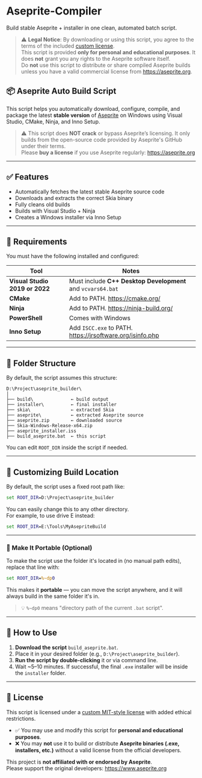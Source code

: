 # Aseprite-Compiler
Build stable Aseprite + installer in one clean, automated batch script.

> ⚠️ **Legal Notice**: By downloading or using this script, you agree to the terms of the included [custom license](LICENSE).  
> This script is provided **only for personal and educational purposes**. It does **not** grant you any rights to the Aseprite software itself.  
> Do **not** use this script to distribute or share compiled Aseprite builds unless you have a valid commercial license from https://aseprite.org.

## 📦 Aseprite Auto Build Script

This script helps you automatically download, configure, compile, and package the latest **stable version** of [Aseprite](https://www.aseprite.org) on Windows using Visual Studio, CMake, Ninja, and Inno Setup.

> ⚠️ This script does **NOT crack** or bypass Aseprite’s licensing. It only builds from the open-source code provided by Aseprite's GitHub under their terms.  
> Please **buy a license** if you use Aseprite regularly: https://aseprite.org

---

## ✅ Features

- Automatically fetches the latest stable Aseprite source code
- Downloads and extracts the correct Skia binary
- Fully cleans old builds
- Builds with Visual Studio + Ninja
- Creates a Windows installer via Inno Setup

---

## 🧰 Requirements

You must have the following installed and configured:

| Tool         | Notes |
|--------------|-------|
| **Visual Studio 2019 or 2022** | Must include **C++ Desktop Development** and `vcvars64.bat` |
| **CMake**     | Add to PATH. https://cmake.org/ |
| **Ninja**     | Add to PATH. https://ninja-build.org/ |
| **PowerShell** | Comes with Windows |
| **Inno Setup** | Add `ISCC.exe` to PATH. https://jrsoftware.org/isinfo.php |

---

## 📂 Folder Structure

By default, the script assumes this structure:

```
D:\Project\aseprite_builder\
│
├── build\              ← build output
├── installer\          ← final installer
├── skia\               ← extracted Skia
├── aseprite\           ← extracted Aseprite source
├── aseprite.zip        ← downloaded source
├── Skia-Windows-Release-x64.zip
├── aseprite_installer.iss
├── build_aseprite.bat  ← this script
```

You can edit `ROOT_DIR` inside the script if needed.

---

## 🔧 Customizing Build Location

By default, the script uses a fixed root path like:

```bat
set ROOT_DIR=D:\Project\aseprite_builder
```

You can easily change this to any other directory.  
For example, to use drive E instead:

```bat
set ROOT_DIR=E:\Tools\MyAsepriteBuild
```

---

### 🧳 Make It Portable (Optional)

To make the script use the folder it's located in (no manual path edits), replace that line with:

```bat
set ROOT_DIR=%~dp0
```

This makes it **portable** — you can move the script anywhere, and it will always build in the same folder it's in.

> 💡 `%~dp0` means "directory path of the current `.bat` script".

---

## 🚀 How to Use

1. **Download the script** `build_aseprite.bat`.
2. Place it in your desired folder (e.g., `D:\Project\aseprite_builder`).
3. **Run the script by double-clicking** it or via command line.
4. Wait ~5–10 minutes. If successful, the final `.exe` installer will be inside the `installer` folder.

---

## 📄 License

This script is licensed under a [custom MIT-style license](LICENSE) with added ethical restrictions.

- ✅ You may use and modify this script for **personal and educational purposes**.
- ❌ You may **not** use it to build or distribute **Aseprite binaries (.exe, installers, etc.)** without a valid license from the official developers.

This project is **not affiliated with or endorsed by Aseprite**.  
Please support the original developers: https://www.aseprite.org
